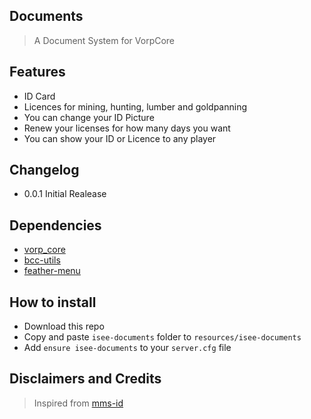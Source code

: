 ## Documents 

> A Document System for VorpCore

## Features
 
- ID Card
- Licences for mining, hunting, lumber and goldpanning
- You can change your ID Picture
- Renew your licenses for how many days you want
- You can show your ID or Licence to any player

## Changelog

- 0.0.1 Initial Realease

## Dependencies
- [vorp_core](https://github.com/VORPCORE/vorp-core-lua)
- [bcc-utils](https://github.com/BryceCanyonCounty/bcc-utils)
- [feather-menu](https://github.com/FeatherFramework/feather-menu)

## How to install
* Download this repo
* Copy and paste `isee-documents` folder to `resources/isee-documents`
* Add `ensure isee-documents` to your `server.cfg` file

## Disclaimers and Credits
> Inspired from [mms-id](https://github.com/RetryR1v2/mms-id)